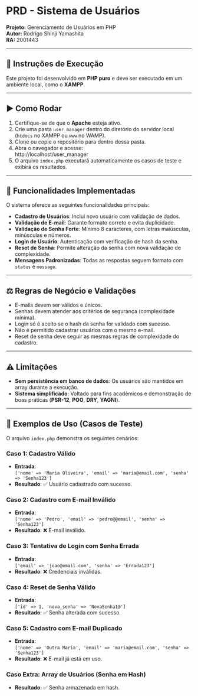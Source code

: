 # PRD - Sistema de Usuários

**Projeto:** Gerenciamento de Usuários em PHP  
**Autor:** Rodrigo Shinji Yamashita  
**RA:** 2001443  

---

## 📌 Instruções de Execução
Este projeto foi desenvolvido em **PHP puro** e deve ser executado em um ambiente local, como o **XAMPP**.  

---

## ▶️ Como Rodar
1. Certifique-se de que o **Apache** esteja ativo.  
2. Crie uma pasta `user_manager` dentro do diretório do servidor local (`htdocs` no XAMPP ou `www` no WAMP).  
3. Clone ou copie o repositório para dentro dessa pasta.  
4. Abra o navegador e acesse:  
http://localhost/user_manager  
5. O arquivo `index.php` executará automaticamente os casos de teste e exibirá os resultados.  

---

## 📖 Funcionalidades Implementadas
O sistema oferece as seguintes funcionalidades principais:  

- **Cadastro de Usuários**: Inclui novo usuário com validação de dados.  
- **Validação de E-mail**: Garante formato correto e evita duplicidade.  
- **Validação de Senha Forte**: Mínimo 8 caracteres, com letras maiúsculas, minúsculas e números.  
- **Login de Usuário**: Autenticação com verificação de hash da senha.  
- **Reset de Senha**: Permite alteração da senha com nova validação de complexidade.  
- **Mensagens Padronizadas**: Todas as respostas seguem formato com `status` e `message`.  

---

## ⚖️ Regras de Negócio e Validações
- E-mails devem ser válidos e únicos.  
- Senhas devem atender aos critérios de segurança (complexidade mínima).  
- Login só é aceito se o hash da senha for validado com sucesso.  
- Não é permitido cadastrar usuários com o mesmo e-mail.  
- Reset de senha deve seguir as mesmas regras de complexidade do cadastro.  

---

## ⚠️ Limitações
- **Sem persistência em banco de dados**: Os usuários são mantidos em array durante a execução.  
- **Sistema simplificado**: Voltado para fins acadêmicos e demonstração de boas práticas (**PSR-12**, **POO**, **DRY**, **YAGNI**).  

---

## 🧪 Exemplos de Uso (Casos de Teste)
O arquivo `index.php` demonstra os seguintes cenários:  

### Caso 1: Cadastro Válido
- **Entrada**:  
`['nome' => 'Maria Oliveira', 'email' => 'maria@email.com', 'senha' => 'Senha123']`  
- **Resultado**: ✅ Usuário cadastrado com sucesso.  

### Caso 2: Cadastro com E-mail Inválido
- **Entrada**:  
`['nome' => 'Pedro', 'email' => 'pedro@@email', 'senha' => 'Senha123']`  
- **Resultado**: ❌ E-mail inválido.  

### Caso 3: Tentativa de Login com Senha Errada
- **Entrada**:  
`['email' => 'joao@email.com', 'senha' => 'Errada123']`  
- **Resultado**: ❌ Credenciais inválidas.  

### Caso 4: Reset de Senha Válido
- **Entrada**:  
`['id' => 1, 'nova_senha' => 'NovaSenha1@']`  
- **Resultado**: ✅ Senha alterada com sucesso.  

### Caso 5: Cadastro com E-mail Duplicado
- **Entrada**:  
`['nome' => 'Outra Maria', 'email' => 'maria@email.com', 'senha' => 'Senha123']`  
- **Resultado**: ❌ E-mail já está em uso.  

### Caso Extra: Array de Usuários (Senha em Hash)

- **Resultado**: ✅ Senha armazenada em hash.


